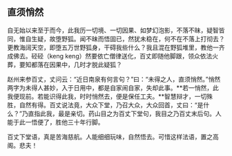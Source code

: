 ##  直须悄然

自无始以来至于而今，此我历一切境、一切因果、如梦幻泡影，不落不昧，疑智皆同，惟自生疑，故堕野狐。闻不昧而悟固已，然犹未稳在，何不在不落上打彻去？更教海阔天空，即堕五万世野狐身，干碍我些什么？我且混在野狐堆里，教他一齐成佛去。硁硁（keng keng）然要依亡僧律送化，百丈即随他脚跟，领众依法火葬，要知都落在因果中，几时才脱此疑狐？

赵州来参百丈，丈问云：“近日南泉有何言句？”曰：“未得之人，直须悄然。”悄然两字为未得人甚妙，入于日用中，都是自家闹自家，失却此事。**若一悄然，此我便现前。若能识得此我，时时悄然去，便是保任工夫。**智慧辩才，一切殊胜，自然有得。百丈说法竟，大众下堂，乃召大众，大众回首，丈曰：“是什么？”乃直指此我，最是亲切。药山目之为百丈下堂句，我目之乃百丈末后句。人能于此一悟便了，胜他三十年行脚。

百丈下堂语，真是苦海慈航。人能细细玩味，自然悟去。可惜这样法语，置之高阁。悲夫！


